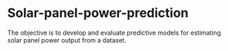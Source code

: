 # Solar-panel-power-prediction
The objective is to develop and evaluate predictive models for estimating solar panel power output from a dataset.
